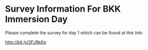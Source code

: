 # Survey Information For BKK Immersion Day

Please complete the survey for day 1 which can be found at this link:


http://bit.ly/2FJ9k6g
